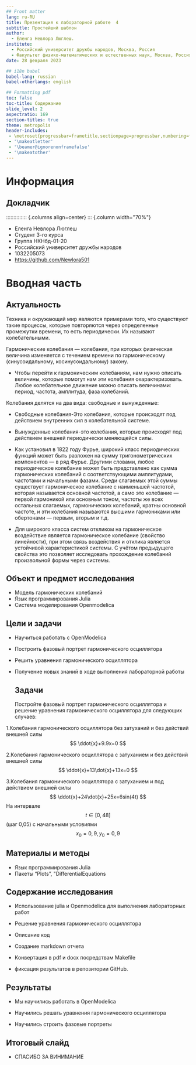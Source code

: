 ```yaml
---
## Front matter
lang: ru-RU
title: Презентация к лабораторной работе  4
subtitle: Простейший шаблон
author:
  - Еленга Невлора Люглеш.
institute:
  - Российский университет дружбы народов, Москва, Россия
  - Факультет физико-математических и естественных наук, Москва, Россия
date: 28 февраля 2023

## i18n babel
babel-lang: russian
babel-otherlangs: english

## Formatting pdf
toc: false
toc-title: Содержание
slide_level: 2
aspectratio: 169
section-titles: true
theme: metropolis
header-includes:
 - \metroset{progressbar=frametitle,sectionpage=progressbar,numbering=fraction}
 - '\makeatletter'
 - '\beamer@ignorenonframefalse'
 - '\makeatother'
---
```


# Информация

## Докладчик

:::::::::::::: {.columns align=center}
::: {.column width="70%"}

  * Еленга Невлора Люглеш
  * Студент 3-го курса
  * Группа НКНбд-01-20
  * Российский университет дружбы народов
  * 1032205073
  * <https://github.com/Newlora501>


# Вводная часть

## Актуальность

Техника и окружающий мир являются примерами того, что существуют такие процессы, которые повторяются через определенные промежутки времени, то есть периодически. Их называют колебательными.

Гармонические колебания — колебания, при которых физическая величина изменяется с течением времени по гармоническому (синусоидальному, косинусоидальному) закону.

- Чтобы перейти к гармоническим колебаниям, нам нужно описать величины, которые помогут нам эти колебания охарактеризовать. Любое колебательное движение можно описать величинами: период, частота, амплитуда, фаза колебаний. 

Колебания делятся на два вида: свободные и вынужденные:
- Свободные колебания-Это колебания, которые происходят под действием внутренних сил в колебательной системе.

- Вынужденные колебания-это колебания, которые происходят под действием внешней периодически меняющейся силы. 

- Как установил в 1822 году Фурье, широкий класс периодических функций может быть разложен на сумму тригонометрических компонентов — в ряд Фурье. Другими словами, любое периодическое колебание может быть представлено как сумма гармонических колебаний с соответствующими амплитудами, частотами и начальными фазами. Среди слагаемых этой суммы существует гармоническое колебание с наименьшей частотой, которая называется основной частотой, а само это колебание — первой гармоникой или основным тоном, частоты же всех остальных слагаемых, гармонических колебаний, кратны основной частоте, и эти колебания называются высшими гармониками или обертонами — первым, вторым и т.д.

- Для широкого класса систем откликом на гармоническое воздействие является гармоническое колебание (свойство линейности), при этом связь воздействия и отклика является устойчивой характеристикой системы. С учётом предыдущего свойства это позволяет исследовать прохождение колебаний произвольной формы через системы.

## Объект и предмет исследования

-	Модель гармонических колебаний
-	Язык программирования Julia
-	Система моделирования Openmodelica


## Цели и задачи
   
- Научиться работать с OpenModelica

- Построить фазовый портрет гармонического осциллятора

- Решить уравнения гармонического осциллятора

- Получение новых знаний в ходе выполнения лабораторной работы

   ## Задачи

    Постройте фазовый портрет гармонического осциллятора и решение уравнения гармонического осциллятора для следующих случаев:

1.Колебания гармонического осциллятора без затуханий и без действий внешней силы $$ \ddot{x}+9.9x=0 $$ 

2.Колебания гармонического осциллятора c затуханием и без действий внешней силы $$ \ddot{x}+13\dot{x}+13x=0 $$

3.Колебания гармонического осциллятора c затуханием и под действием внешней силы $$ \ddot{x}+24\dot{x}+25x=6sin(4t) $$ На интервале $$ t\in [0,48] $$ (шаг 0,05) с начальными условиями $$ x_0=0,9,y_0=0,9 $$

## Материалы и методы
-	Язык программирования Julia
-	Пакеты “Plots”, "DifferentialEquations


## Содержание исследования

- Использование julia и Openmodelica для выполнения лабораторных работ

- Решение уравнения гармонического осциллятора

- Описание код 

-	Создание markdown отчета

-	Конвертация в pdf и docx посредствам Makefile

-	фиксация результатов в репозитории GitHub.

## Результаты

- Мы научились работать в OpenModelica

- Научились решать уравнения гармонического осциллятора

- Научились строить фазовые портреты



## Итоговый слайд

- СПАСИБО ЗА ВИНИМАНИЕ
